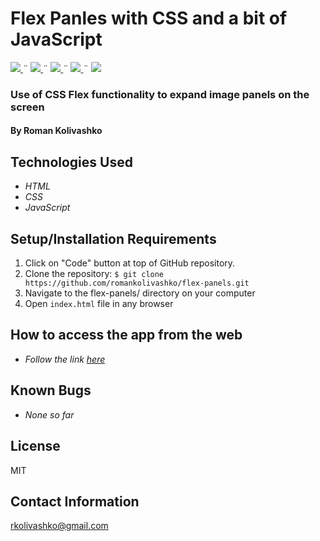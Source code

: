 # Flex Panles with CSS and a bit of JavaScript

<html>
<!-- Project Shields -->
    <p align="left">
        <a href="https://github.com/romankolivashko/flex-panels">
            <img src="https://img.shields.io/github/repo-size/romankolivashko/flex-panels?style=plastic">
        </a>
		  ¨
        <a href="https://github.com/romankolivashko/flex-panels/commits/main">
            <img src="https://img.shields.io/github/last-commit/romankolivashko/flex-panels?color=yellow&style=plastic">
        </a>
        ¨
        <a href="https://github.com/romankolivashko/flex-panels/stargazers">
            <img src="https://img.shields.io/github/stars/romankolivashko/flex-panels?color=yellow&style=plastic">
        </a>
        ¨
        <a href="https://github.com/romankolivashko/flex-panels/issues">
           <img src="https://img.shields.io/github/issues/romankolivashko/flex-panels?color=yellow&style=plastic">
        </a>
        ¨
        <a href="https://linkedin.com/in/rkolivashko">
            <img src="https://img.shields.io/badge/-LinkedIn-black.svg?style=plastic&logo=linkedin&colorB=2867B2">
        </a>
    </p> 
</html>

### Use of CSS Flex functionality to expand image panels on the screen

#### By Roman Kolivashko

## Technologies Used

* _HTML_
* _CSS_
* _JavaScript_

## Setup/Installation Requirements

1. Click on "Code" button at top of GitHub repository. 
2. Clone the repository: `$ git clone https://github.com/romankolivashko/flex-panels.git`
3. Navigate to the flex-panels/ directory on your computer
4. Open `index.html` file in any browser

## How to access the app from the web
* _Follow the link [here](https://awesome-agnesi-e271fd.netlify.app/)_ 
## Known Bugs

* _None so far_

## License
MIT
## Contact Information
rkolivashko@gmail.com